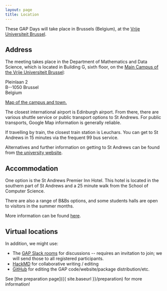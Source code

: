 ```yaml
---
layout: page
title: Location
---
```

These GAP Days will take place in Brussels (Belgium),
at the [Vrije Universiteit Brussel](https://www.vub.be/).


## Address

The meeting takes place in the Department of Mathematics and Data Science, which is located in Building G, sixth floor, on the [Main Campus of the Vrije Universiteit Brussel](https://www.vub.be/en/about-vub/faculties-institutes-and-campuses/our-campuses/vub-main-campus-brussels):

Pleinlaan 2<br>
B--1050 Brussel<br>
Belgium

<!-- 

[University website with travel suggestions.](https://rptu.de/en/routes-and-means-of-transport).

 48 in floor 4 (which is the second above ground...)
- room 436: main room
- room 419: secondary room
- room 430: office of Max Horn
- online / hybrid: [Gather.town meeting room](https://app.gather.town/app/8v9jQV7Yeftv5bz1/GAPDays)
-->

[Map of the campus and town.](https://www.st-andrews.ac.uk/maps/)


The closest international airport is Edinburgh airport. From there, there are various shuttle service or public transport options to St Andrews. For public transports, Google Map information is generally reliable. 

If travelling by train, the closest train station is Leuchars. You can get to St Andrews in 15 minutes via the frequent 99 bus service. 

Alternatives and further information on getting to St Andrews can be found from [the university website](https://www.st-andrews.ac.uk/visiting/travel/). 


## Accommodation

One option is the St Andrews Premier Inn Hotel. This hotel is located in the southern part of St Andrews and a 25 minute walk from the School of Computer Science.

There are also a range of B&Bs options, and some students halls are open to visitors in the summer months. 

More information can be found [here](https://www.st-andrews.ac.uk/visiting/accommodation/). 


<!-- 
## Restaurants

TODO: recommend some restaurants
-->


## Virtual locations

In addition, we might use:
- The [GAP Slack rooms](https://gap-system.slack.com) for discussions -- requires
  an invitation to join; we will send those to all registered participants.
- [HackMD](https://hackmd.io) for collaborative writing / editing
- [GitHub](https://github.com) for editing the GAP code/website/package distribution/etc.

See [the preparation page]({{ site.baseurl }}/preparation) for more information!
